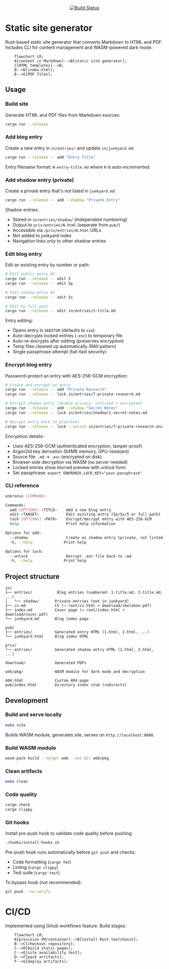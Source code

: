 <div align="center">

[![Build Status](https://github.com/enkron/enkron.github.io/actions/workflows/build_site.yml/badge.svg?branch=main)](https://github.com/enkron/enkron.github.io/actions)

</div>

# Static site generator

Rust-based static site generator that converts Markdown to HTML and PDF. Includes CLI for content management and WASM-powered dark mode.

```mermaid
    flowchart LR;
    A[content in Markdown]-->B[static site generator];
    C[HTML templates]-->B;
    B-->D[index.html];
    B-->E[PDF files];
```

## Usage

### Build site
Generate HTML and PDF files from Markdown sources:
```bash
cargo run --release
```

### Add blog entry
Create a new entry in `in/entries/` and update `in/junkyard.md`:
```bash
cargo run --release -- add "Entry Title"
```

Entry filename format: `N-entry-title.md` where `N` is auto-incremented.

### Add shadow entry (private)
Create a private entry that's not listed in `junkyard.md`:
```bash
cargo run --release -- add --shadow "Private Entry"
```

Shadow entries:
- Stored in `in/entries/shadow/` (independent numbering)
- Output to `priv/entries/N.html` (separate from `pub/`)
- Accessible via `/priv/entries/N.html` URLs
- Not added to junkyard index
- Navigation links only to other shadow entries

### Edit blog entry
Edit an existing entry by number or path:
```bash
# Edit public entry #5
cargo run --release -- edit 5
cargo run --release -- edit 5p

# Edit shadow entry #5
cargo run --release -- edit 5s

# Edit by full path
cargo run --release -- edit in/entries/5-title.md
```

Entry editing:
- Opens entry in `$EDITOR` (defaults to `vim`)
- Auto-decrypts locked entries (`.enc`) to temporary file
- Auto-re-encrypts after editing (preserves encryption)
- Temp files cleaned up automatically (RAII pattern)
- Single passphrase attempt (fail-fast security)

### Encrypt blog entry
Password-protect an entry with AES-256-GCM encryption:
```bash
# Create and encrypt an entry
cargo run --release -- add "Private Research"
cargo run --release -- lock in/entries/7-private-research.md

# Encrypt shadow entry (double privacy: unlisted + encrypted)
cargo run --release -- add --shadow "Secret Notes"
cargo run --release -- lock in/entries/shadow/1-secret-notes.md

# Decrypt entry back to plaintext
cargo run --release -- lock --unlock in/entries/7-private-research.enc
```

Encryption details:
- Uses AES-256-GCM (authenticated encryption, tamper-proof)
- Argon2id key derivation (64MB memory, GPU-resistant)
- Source file: `.md` → `.enc` (encrypted on disk)
- Browser-side decryption via WASM (no server needed)
- Locked entries show blurred preview with unlock form
- Set passphrase: `export ENKRONIO_LOCK_KEY="your-passphrase"`

### CLI reference
```bash
enkronio [COMMAND]

Commands:
  add [OPTIONS] <TITLE>    Add a new blog entry
  edit <TARGET>            Edit existing entry (5p/5s/5 or full path)
  lock [OPTIONS] <PATH>    Encrypt/decrypt entry with AES-256-GCM
  help                     Print help information

Options for add:
  --shadow                 Create as shadow entry (private, not listed)
  -h, --help              Print help

Options for lock:
  --unlock                 Decrypt .enc file back to .md
  -h, --help              Print help
```

## Project structure

```
in/
├── entries/           Blog entries (numbered: 1-title.md, 2-title.md, ...)
│   └── shadow/       Private entries (not in junkyard)
├── cv.md             CV (→ root/cv.html + download/sbelokon.pdf)
├── index.md          Cover page (→ root/index.html + download/cover.pdf)
└── junkyard.md       Blog index page

pub/
├── entries/          Generated entry HTML (1.html, 2.html, ...)
└── junkyard.html     Blog index HTML

priv/
└── entries/          Generated shadow entry HTML (1.html, 2.html, ...)

download/             Generated PDFs

web/pkg/              WASM module for dark mode and decryption

404.html              Custom 404 page
pub/index.html        Directory index stub (redirects)
```

## Development

### Build and serve locally
```bash
make site
```
Builds WASM module, generates site, serves on `http://localhost:8080`.

### Build WASM module
```bash
wasm-pack build --target web --out-dir web/pkg
```

### Clean artifacts
```bash
make clean
```

### Code quality
```bash
cargo check
cargo clippy
```

### Git hooks
Install pre-push hook to validate code quality before pushing:
```bash
./hooks/install-hooks.sh
```

Pre-push hook runs automatically before `git push` and checks:
- Code formatting (`cargo fmt`)
- Linting (`cargo clippy`)
- Test suite (`cargo test`)

To bypass hook (not recommended):
```bash
git push --no-verify
```

# CI/CD
Implemented using Gihub workflows feature.
Build stages:

```mermaid
    flowchart LR;
    A[provision VM/container]-->B[install Rust toolchains];
    B-->C[checkout repository];
    C-->D[build static pages];
    C-->E[site availability test];
    D-->F[pack artifacts];
    F-->G[deploy artifacts];
```
